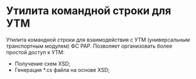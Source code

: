 # Утилита командной строки для УТМ
Утилита командной строки для взаимодействия с УТМ (универсальным транспортным модулем) ФС РАР.
Позволяет организовать более простой доступ к УТМ:
* Получение схем XSD;
* Генерация *.cs файла на основе XSD;
